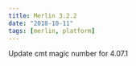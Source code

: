 ```yaml
---
title: Merlin 3.2.2
date: "2018-10-11"
tags: [merlin, platform]
---
```


Update cmt magic number for 4.07.1